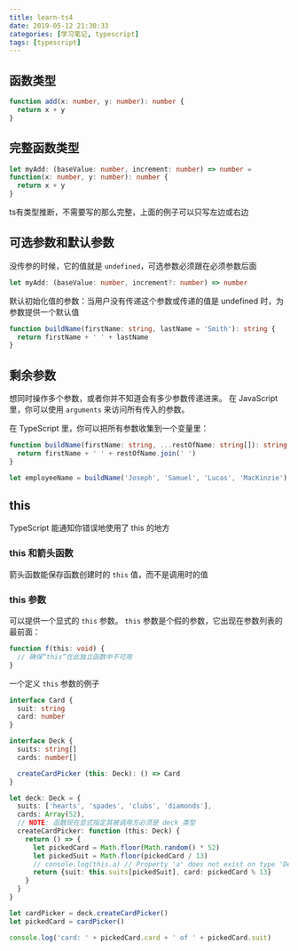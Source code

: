 ```yaml
---
title: learn-ts4
date: 2019-05-12 21:30:33
categories: [学习笔记, typescript]
tags: [typescript]
---
```


## 函数类型

```typescript
function add(x: number, y: number): number {
  return x + y
}
```

## 完整函数类型

```typescript
let myAdd: (baseValue: number, increment: number) => number =
function(x: number, y: number): number {
  return x + y
}
```

ts有类型推断，不需要写的那么完整，上面的例子可以只写左边或右边

## 可选参数和默认参数

没传参的时候，它的值就是 `undefined`，可选参数必须跟在必须参数后面

```typescript
let myAdd: (baseValue: number, increment?: number) => number
```

默认初始化值的参数：当用户没有传递这个参数或传递的值是 undefined 时，为参数提供一个默认值

```typescript
function buildName(firstName: string, lastName = 'Smith'): string {
  return firstName + ' ' + lastName
}
```

## 剩余参数

想同时操作多个参数，或者你并不知道会有多少参数传递进来。 在 JavaScript 里，你可以使用 `arguments` 来访问所有传入的参数。

在 TypeScript 里，你可以把所有参数收集到一个变量里：

```typescript
function buildName(firstName: string, ...restOfName: string[]): string {
  return firstName + ' ' + restOfName.join(' ')
}

let employeeName = buildName('Joseph', 'Samuel', 'Lucas', 'MacKinzie')
```

## this

TypeScript 能通知你错误地使用了 this 的地方

### this 和箭头函数

箭头函数能保存函数创建时的 `this` 值，而不是调用时的值

### this 参数

可以提供一个显式的 `this` 参数。 `this` 参数是个假的参数，它出现在参数列表的最前面：

```typescript
function f(this: void) {
  // 确保“this”在此独立函数中不可用
}
```

一个定义 `this` 参数的例子

```typescript
interface Card {
  suit: string
  card: number
}

interface Deck {
  suits: string[]
  cards: number[]

  createCardPicker (this: Deck): () => Card
}

let deck: Deck = {
  suits: ['hearts', 'spades', 'clubs', 'diamonds'],
  cards: Array(52),
  // NOTE: 函数现在显式指定其被调用方必须是 deck 类型
  createCardPicker: function (this: Deck) {
    return () => {
      let pickedCard = Math.floor(Math.random() * 52)
      let pickedSuit = Math.floor(pickedCard / 13)
      // console.log(this.a) // Property 'a' does not exist on type 'Deck'
      return {suit: this.suits[pickedSuit], card: pickedCard % 13}
    }
  }
}

let cardPicker = deck.createCardPicker()
let pickedCard = cardPicker()

console.log('card: ' + pickedCard.card + ' of ' + pickedCard.suit)
```